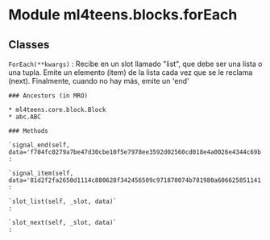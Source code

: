 Module ml4teens.blocks.forEach
==============================

Classes
-------

`ForEach(**kwargs)`
:   Recibe en un slot llamado "list", que debe ser una lista o una tupla.
    Emite un elemento (item) de la lista cada vez que se le reclama (next).
    Finalmente, cuando no hay más, emite un 'end'

    ### Ancestors (in MRO)

    * ml4teens.core.block.Block
    * abc.ABC

    ### Methods

    `signal_end(self, data='f704fc0279a7be47d30cbe10f5e7978ee3592d02560cd018e4a0026e4344c69b')`
    :

    `signal_item(self, data='81d2f2fa2650d1114c880628f342456509c971870074b781980a606625851141')`
    :

    `slot_list(self, _slot, data)`
    :

    `slot_next(self, _slot, data)`
    :